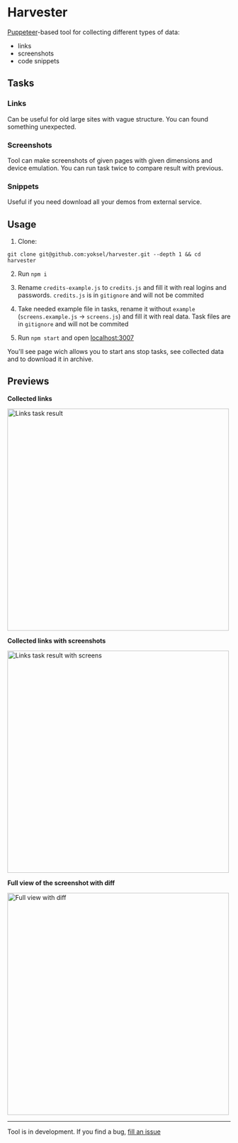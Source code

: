 # Harvester

[Puppeteer](https://github.com/GoogleChrome/puppeteer)-based tool for collecting different types of data:

* links
* screenshots
* code snippets

## Tasks

### Links

Can be useful for old large sites with vague structure. You can found something unexpected.

### Screenshots

Tool can make screenshots of given pages with given dimensions and device emulation. You can run task twice to compare result with previous.

### Snippets

Useful if you need download all your demos from external service.

## Usage

1. Clone:

`git clone git@github.com:yoksel/harvester.git --depth 1 && cd harvester`

2. Run `npm i`

3. Rename `credits-example.js` to `credits.js` and fill it with real logins and passwords. `credits.js` is in `gitignore` and will not be commited

4. Take needed example file in tasks, rename it without `example` (`screens.example.js` -> `screens.js`) and fill it with real data. Task files are in `gitignore` and will not be commited

5. Run `npm start` and open [localhost:3007](http://localhost:3007/)

You'll see page wich allows you to start ans stop tasks, see collected data and to download it in archive.


## Previews

**Collected links**

<img src="https://github.com/yoksel/harvester/blob/master/public/assets/previews/links.png"
alt="Links task result" width="500" />

**Collected links with screenshots**

<img src="https://github.com/yoksel/harvester/blob/master/public/assets/previews/links__screens.png"
alt="Links task result with screens" width="500" />

**Full view of the screenshot with diff**

<img src="https://github.com/yoksel/harvester/blob/master/public/assets/previews/fullview--diff.png"
alt="Full view with diff" width="500" />

---

Tool is in development. If you find a bug, [fill an issue](https://github.com/yoksel/harvester/issues/new)

